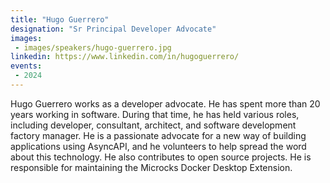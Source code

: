 ```yaml
---
title: "Hugo Guerrero"
designation: "Sr Principal Developer Advocate"
images:
 - images/speakers/hugo-guerrero.jpg
linkedin: https://www.linkedin.com/in/hugoguerrero/
events:
 - 2024
---
```


Hugo Guerrero works as a developer advocate. He has spent more than 20 years working in software. During that time, he has held various roles, including developer, consultant, architect, and software development factory manager. He is a passionate advocate for a new way of building applications using AsyncAPI, and he volunteers to help spread the word about this technology. He also contributes to open source projects. He is responsible for maintaining the Microcks Docker Desktop Extension.